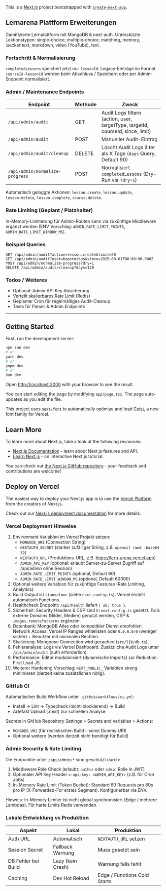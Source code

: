 This is a [Next.js](https://nextjs.org) project bootstrapped with [`create-next-app`](https://nextjs.org/docs/app/api-reference/cli/create-next-app).

## Lernarena Plattform Erweiterungen

Gamifizierte Lernplattform mit MongoDB & next-auth. Unterstützte Lektionstypen: single-choice, multiple-choice, matching, memory, lueckentext, markdown, video (YouTube), text.

### Fortschritt & Normalisierung

`completedLessons` speichert jetzt nur `lessonId`. Legacy-Einträge im Format `courseId-lessonId` werden beim Abschluss / Speichern oder per Admin-Endpoint normalisiert.

### Admin / Maintenance Endpoints

| Endpoint | Methode | Zweck |
|----------|---------|-------|
| `/api/admin/audit` | GET | Audit Logs filtern (action, user, targetType, targetId, courseId, since, limit) |
| `/api/admin/audit` | POST | Manueller Audit-Eintrag |
| `/api/admin/audit/cleanup` | DELETE | Löscht Audit Logs älter als X Tage (`days` Query, Default 90) |
| `/api/admin/normalize-progress` | POST | Normalisiert `completedLessons` (Dry-Run via `?dry=1`) |

Automatisch geloggte Aktionen: `lesson.create`, `lesson.update`, `lesson.delete`, `lesson.complete`, `course.delete`.

### Rate Limiting (Geplant / Platzhalter)

In-Memory-Limitierung für Admin-Routen kann via zukünftige Middleware ergänzt werden (ENV Vorschlag: `ADMIN_RATE_LIMIT_POINTS`, `ADMIN_RATE_LIMIT_WINDOW_MS`).

### Beispiel Queries
```
GET /api/admin/audit?action=lesson.create&limit=20
GET /api/admin/audit?user=Kopernikus&since=2025-08-01T00:00:00.000Z
POST /api/admin/normalize-progress?dry=1
DELETE /api/admin/audit/cleanup?days=120
```

### Todos / Weiteres
- Optional: Admin API Key Absicherung
- Verteilt skalierbares Rate Limit (Redis)
- Geplanter Cron für regelmäßiges Audit-Cleanup
- Tests für Parser & Admin Endpoints

---

## Getting Started

First, run the development server:

```bash
npm run dev
# or
yarn dev
# or
pnpm dev
# or
bun dev
```

Open [http://localhost:3000](http://localhost:3000) with your browser to see the result.

You can start editing the page by modifying `app/page.tsx`. The page auto-updates as you edit the file.

This project uses [`next/font`](https://nextjs.org/docs/app/building-your-application/optimizing/fonts) to automatically optimize and load [Geist](https://vercel.com/font), a new font family for Vercel.

## Learn More

To learn more about Next.js, take a look at the following resources:

- [Next.js Documentation](https://nextjs.org/docs) - learn about Next.js features and API.
- [Learn Next.js](https://nextjs.org/learn) - an interactive Next.js tutorial.

You can check out [the Next.js GitHub repository](https://github.com/vercel/next.js) - your feedback and contributions are welcome!

## Deploy on Vercel

The easiest way to deploy your Next.js app is to use the [Vercel Platform](https://vercel.com/new?utm_medium=default-template&filter=next.js&utm_source=create-next-app&utm_campaign=create-next-app-readme) from the creators of Next.js.

Check out our [Next.js deployment documentation](https://nextjs.org/docs/app/building-your-application/deploying) for more details.

### Vercel Deployment Hinweise

1. Environment Variablen im Vercel Projekt setzen:
	- `MONGODB_URI` (Connection String)
	- `NEXTAUTH_SECRET` (starker zufälliger String, z.B. `openssl rand -base64 32`)
	- `NEXTAUTH_URL` (Produktions-URL, z.B. https://lern-arena.vercel.app)
	- `ADMIN_API_KEY` (optional: erlaubt Server-zu-Server Zugriff auf /api/admin ohne Session)
	- `ADMIN_RATE_LIMIT_POINTS` (optional, Default 60)
	- `ADMIN_RATE_LIMIT_WINDOW_MS` (optional, Default 60000)
2. Optional weitere Variablen für zukünftige Features (Rate Limiting, Analytics).
3. Build Output ist `standalone` (siehe `next.config.ts`). Vercel erstellt automatisch Functions.
4. Healthcheck Endpoint: `/api/health` liefert `{ ok: true }`.
5. Sicherheit: Security Headers & CSP sind in `next.config.ts` gesetzt. Falls externe Domains (Bilder, Medien) genutzt werden, CSP & `images.remotePatterns` ergänzen.
6. Datenbank: MongoDB Atlas oder kompatibler Dienst empfohlen. Network Access: Vercel IP Ranges whitelisten oder `0.0.0.0/0` (weniger sicher) + Benutzer mit minimalen Rechten.
7. Skalierung: Mongoose Connection wird gecached (`src/lib/db.ts`).
8. Fehleranalyse: Logs via Vercel Dashboard. Zusätzliche Audit Logs unter `/api/admin/audit` (auth erforderlich).
9. Performance: Editor modularisiert (dynamische Imports) zur Reduktion First Load JS.
10. Weiterer Hardening Vorschlag: `NEXT_PUBLIC_` Variablen streng minimieren (derzeit keine zusätzlichen nötig).

### GitHub CI

Automatischer Build Workflow unter `.github/workflows/ci.yml`:
- Install → Lint → Typecheck (nicht-blockierend) → Build
- Artefakt Upload (.next) zur schnellen Analyse

Secrets in GitHub Repository Settings > Secrets and variables > Actions:
- `MONGODB_URI` (für realistischen Build – sonst Dummy URI)
- Optional weitere (werden derzeit nicht benötigt für Build)

### Admin Security & Rate Limiting

Die Endpunkte unter `/api/admin/*` sind geschützt durch:
1. Middleware Role Check (erlaubt: `author` oder `admin` Rolle in JWT)
2. Optionaler API Key Header `x-api-key: <ADMIN_API_KEY>` (z.B. für Cron Jobs)
3. In-Memory Rate Limit (Token Bucket): Standard 60 Requests pro 60s pro IP (X-Forwarded-For erstes Segment). Konfigurierbar via ENV.

Hinweis: In-Memory Limiter ist nicht global synchronisiert (Edge / mehrere Lambdas). Für harte Limits Redis verwenden.

### Lokale Entwicklung vs Produktion

| Aspekt | Lokal | Produktion |
|--------|-------|------------|
| Auth URL | Automatisch | `NEXTAUTH_URL` setzen |
| Session Secret | Fallback Warnung | Muss gesetzt sein |
| DB Fehler bei Build | Lazy (kein Crash) | Warnung falls fehlt |
| Caching | Dev Hot Reload | Edge / Functions Cold Starts |
